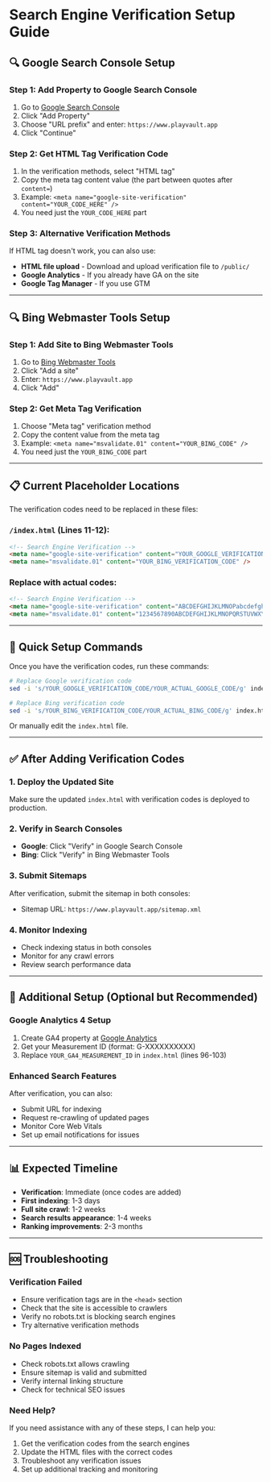 # Search Engine Verification Setup Guide

## 🔍 Google Search Console Setup

### Step 1: Add Property to Google Search Console
1. Go to [Google Search Console](https://search.google.com/search-console/)
2. Click "Add Property"
3. Choose "URL prefix" and enter: `https://www.playvault.app`
4. Click "Continue"

### Step 2: Get HTML Tag Verification Code
1. In the verification methods, select "HTML tag"
2. Copy the meta tag content value (the part between quotes after `content=`)
3. Example: `<meta name="google-site-verification" content="YOUR_CODE_HERE" />`
4. You need just the `YOUR_CODE_HERE` part

### Step 3: Alternative Verification Methods
If HTML tag doesn't work, you can also use:
- **HTML file upload** - Download and upload verification file to `/public/`
- **Google Analytics** - If you already have GA on the site
- **Google Tag Manager** - If you use GTM

---

## 🔍 Bing Webmaster Tools Setup

### Step 1: Add Site to Bing Webmaster Tools
1. Go to [Bing Webmaster Tools](https://www.bing.com/webmasters/)
2. Click "Add a site"
3. Enter: `https://www.playvault.app`
4. Click "Add"

### Step 2: Get Meta Tag Verification
1. Choose "Meta tag" verification method
2. Copy the content value from the meta tag
3. Example: `<meta name="msvalidate.01" content="YOUR_BING_CODE" />`
4. You need just the `YOUR_BING_CODE` part

---

## 📋 Current Placeholder Locations

The verification codes need to be replaced in these files:

### `/index.html` (Lines 11-12):
```html
<!-- Search Engine Verification -->
<meta name="google-site-verification" content="YOUR_GOOGLE_VERIFICATION_CODE" />
<meta name="msvalidate.01" content="YOUR_BING_VERIFICATION_CODE" />
```

### Replace with actual codes:
```html
<!-- Search Engine Verification -->
<meta name="google-site-verification" content="ABCDEFGHIJKLMNOPabcdefghijklmnop1234567890" />
<meta name="msvalidate.01" content="1234567890ABCDEFGHIJKLMNOPQRSTUVWXYZ" />
```

---

## 🔧 Quick Setup Commands

Once you have the verification codes, run these commands:

```bash
# Replace Google verification code
sed -i 's/YOUR_GOOGLE_VERIFICATION_CODE/YOUR_ACTUAL_GOOGLE_CODE/g' index.html

# Replace Bing verification code
sed -i 's/YOUR_BING_VERIFICATION_CODE/YOUR_ACTUAL_BING_CODE/g' index.html
```

Or manually edit the `index.html` file.

---

## ✅ After Adding Verification Codes

### 1. Deploy the Updated Site
Make sure the updated `index.html` with verification codes is deployed to production.

### 2. Verify in Search Consoles
- **Google**: Click "Verify" in Google Search Console
- **Bing**: Click "Verify" in Bing Webmaster Tools

### 3. Submit Sitemaps
After verification, submit the sitemap in both consoles:
- Sitemap URL: `https://www.playvault.app/sitemap.xml`

### 4. Monitor Indexing
- Check indexing status in both consoles
- Monitor for any crawl errors
- Review search performance data

---

## 🚀 Additional Setup (Optional but Recommended)

### Google Analytics 4 Setup
1. Create GA4 property at [Google Analytics](https://analytics.google.com/)
2. Get your Measurement ID (format: G-XXXXXXXXXX)
3. Replace `YOUR_GA4_MEASUREMENT_ID` in `index.html` (lines 96-103)

### Enhanced Search Features
After verification, you can also:
- Submit URL for indexing
- Request re-crawling of updated pages
- Monitor Core Web Vitals
- Set up email notifications for issues

---

## 📊 Expected Timeline

- **Verification**: Immediate (once codes are added)
- **First indexing**: 1-3 days
- **Full site crawl**: 1-2 weeks
- **Search results appearance**: 1-4 weeks
- **Ranking improvements**: 2-3 months

---

## 🆘 Troubleshooting

### Verification Failed
- Ensure verification tags are in the `<head>` section
- Check that the site is accessible to crawlers
- Verify no robots.txt is blocking search engines
- Try alternative verification methods

### No Pages Indexed
- Check robots.txt allows crawling
- Ensure sitemap is valid and submitted
- Verify internal linking structure
- Check for technical SEO issues

### Need Help?
If you need assistance with any of these steps, I can help you:
1. Get the verification codes from the search engines
2. Update the HTML files with the correct codes
3. Troubleshoot any verification issues
4. Set up additional tracking and monitoring
